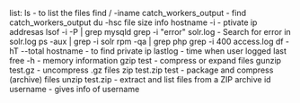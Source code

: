 list:
ls - to list the files
find / -iname catch_workers_output - find catch_workers_output 
du -hsc     file size info
hostname -i -  ptivate ip addresas
lsof -i -P | grep mysqld
grep -i "error" solr.log - Search for error in solr.log
ps -aux | grep -i solr 
rpm -qa | grep php
grep -i 400 access.log
df -hT --total
hostname - to find private ip
lastlog - time when user logged last
free -h - memory information
gzip test - compress or expand files
gunzip test.gz - uncompress .gz files
zip test.zip test - package and compress (archive) files
unzip test.zip - extract and list files from a ZIP archive
id username - gives info of username
